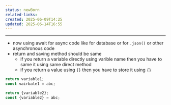 ```yaml
---
status: newBorn
related-links: 
created: 2025-06-09T14:25
updated: 2025-06-14T16:55
---
```

---

- now using await for async code like for database or for `.json()` or other asynchronous code
- return and saving method should be same
	- if you return a variable directly using varible name then you have to same it using same direct method
	- if you return a value using `{}` then you have to store it using `{}`
```js
return variable1;
const vairbale1 = abc;

return {variable2};
const {variable2} = abc;
```

